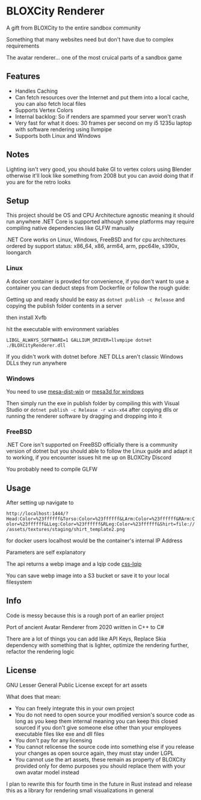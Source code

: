 # BLOXCity Renderer
A gift from BLOXCity to the entire sandbox community

Something that many websites need but don't have due to complex requirements

The avatar renderer... one of the most cruical parts of a sandbox game

## Features

- Handles Caching
- Can fetch resources over the Internet and put them into a local cache, you can also fetch local files
- Supports Vertex Colors
- Internal backlog: So if renders are spammed your server won't crash
- Very fast for what it does: 30 frames per second on my i5 1235u laptop with software rendering using llvmpipe
- Supports both Linux and Windows

## Notes

Lighting isn't very good, you should bake GI to vertex colors using Blender otherwise it'll look like something from 2008
but you can avoid doing that if you are for the retro looks

## Setup

This project should be OS and CPU Architecture agnostic meaning it should run anywhere .NET Core is supported although some platforms may require compiling native dependencies like GLFW manually

.NET Core works on Linux, Windows, FreeBSD and for cpu architectures ordered by support status: x86_64, x86, arm64, arm, ppc64le, s390x, loongarch

### Linux
A docker container is provded for convenience, if you don't want to use a container you can deduct steps from Dockerfile or follow the rough guide:

Getting up and ready should be easy as `dotnet publish -c Release` and copying the publish folder contents in a server

then install Xvfb

hit the executable with environment variables

`LIBGL_ALWAYS_SOFTWARE=1 GALLIUM_DRIVER=llvmpipe dotnet ./BLOXCityRenderer.dll`

If you didn't work with dotnet before .NET DLLs aren't classic Windows DLLs they run anywhere

### Windows
You need to use [mesa-dist-win](https://github.com/pal1000/mesa-dist-win) or [mesa3d for windows](https://fdossena.com/?p=mesa/index.frag)

Then simply run the exe in publish folder by compiling this with Visual Studio or `dotnet publish -c Release -r win-x64` after copying dlls or running the renderer software by dragging and dropping into it

### FreeBSD

.NET Core isn't supported on FreeBSD officially there is a community version of dotnet but you should able to follow the Linux guide and adapt it to working, if you encounter issues hit me up on BLOXCity Discord

You probably need to compile GLFW

## Usage

After setting up navigate to

`http://localhost:1444/?Head:Color=%23ffffff&Torso:Color=%23ffffff&LArm:Color=%23ffffff&RArm:Color=%23ffffff&LLeg:Color=%23ffffff&RLeg:Color=%23ffffff&Shirt=file:///assets/textures/staging/shirt_template2.png`

for docker users localhost would be the container's internal IP Address

Parameters are self explanatory

The api returns a webp image and a lqip code [css-lqip](https://leanrada.com/notes/css-only-lqip/)

You can save webp image into a S3 bucket or save it to your local filesystem

## Info

Code is messy because this is a rough port of an earlier project

Port of ancient Avatar Renderer from 2020 written in C++ to C#

There are a lot of things you can add like API Keys, Replace Skia dependency with something that is lighter, optimize the rendering further, refactor the rendering logic

## License

GNU Lesser General Public License except for art assets

What does that mean:
- You can freely integrate this in your own project
- You do not need to open source your modified version's source code as long as you keep them internal meaning you can keep this closed sourced if you don't give someone else other than your employees executable files like exe and dll files
- You don't pay for any licensing
- You cannot relicense the source code into something else if you release your changes as open source again, they must stay under LGPL
- You cannot use the art assets, these remain as property of BLOXCity provided only for demo purposes you should replace them with your own avatar model instead


I plan to rewrite this for fourth time in the future in Rust instead and release this as a library for rendering small visualizations in general